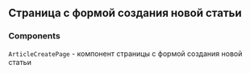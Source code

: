 ## Страница с формой создания новой статьи

### Components

`ArticleCreatePage` - компонент страницы с формой создания новой статьи
